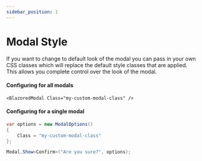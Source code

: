 ```yaml
---
sidebar_position: 1
---
```


# Modal Style
If you want to change to default look of the modal you can pass in your own CSS classes which will replace the default style classes that are applied. This allows you complete control over the look of the modal. 

#### Configuring for all modals
```razor
<BlazoredModal Class="my-custom-modal-class" />
```


#### Configuring for a single modal
```csharp
var options = new ModalOptions() 
{ 
    Class = "my-custom-modal-class" 
};

Modal.Show<Confirm>("Are you sure?", options);
```

